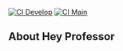[![CI  Develop](https://github.com/gaabrenno/hey-professor/actions/workflows/laravel.yml/badge.svg?branch=develop)](https://github.com/gaabrenno/hey-professor/actions/workflows/laravel.yml)
[![CI  Main](https://github.com/gaabrenno/hey-professor/actions/workflows/laravel.yml/badge.svg?branch=develop)](https://github.com/gaabrenno/hey-professor/actions/workflows/laravel.yml)


## About Hey Professor
